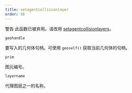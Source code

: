 ```yaml
---
title: setagentcollisionlayer
order: 56
---
```


警告
此函数已被弃用。请改用 [setagentcollisionlayers](./setagentcollisionlayers "设置代理图元的碰撞层")。

`geohandle`

要写入的几何体句柄。可使用 `geoself()` 获取当前几何体的句柄。

`prim`

图元编号。

`layername`

代理图层之一的名称。
